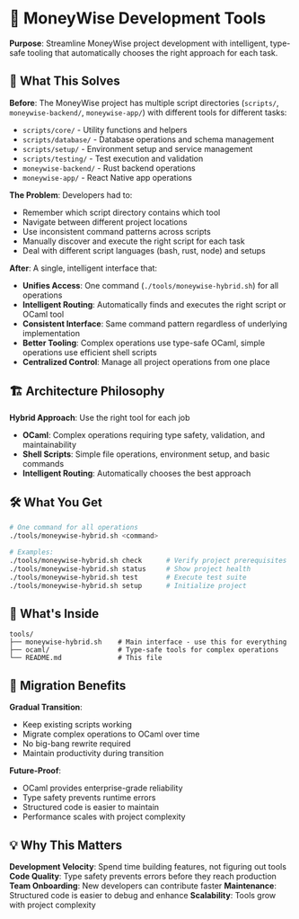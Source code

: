 # 🚀 MoneyWise Development Tools

**Purpose**: Streamline MoneyWise project development with intelligent, type-safe tooling that automatically chooses the right approach for each task.

## 🎯 What This Solves

**Before**: The MoneyWise project has multiple script directories (`scripts/`, `moneywise-backend/`, `moneywise-app/`) with different tools for different tasks:
- `scripts/core/` - Utility functions and helpers
- `scripts/database/` - Database operations and schema management
- `scripts/setup/` - Environment setup and service management
- `scripts/testing/` - Test execution and validation
- `moneywise-backend/` - Rust backend operations
- `moneywise-app/` - React Native app operations

**The Problem**: Developers had to:
- Remember which script directory contains which tool
- Navigate between different project locations
- Use inconsistent command patterns across scripts
- Manually discover and execute the right script for each task
- Deal with different script languages (bash, rust, node) and setups

**After**: A single, intelligent interface that:
- **Unifies Access**: One command (`./tools/moneywise-hybrid.sh`) for all operations
- **Intelligent Routing**: Automatically finds and executes the right script or OCaml tool
- **Consistent Interface**: Same command pattern regardless of underlying implementation
- **Better Tooling**: Complex operations use type-safe OCaml, simple operations use efficient shell scripts
- **Centralized Control**: Manage all project operations from one place

## 🏗️ Architecture Philosophy

**Hybrid Approach**: Use the right tool for each job
- **OCaml**: Complex operations requiring type safety, validation, and maintainability
- **Shell Scripts**: Simple file operations, environment setup, and basic commands
- **Intelligent Routing**: Automatically chooses the best approach

## 🛠️ What You Get

```bash
# One command for all operations
./tools/moneywise-hybrid.sh <command>

# Examples:
./tools/moneywise-hybrid.sh check      # Verify project prerequisites
./tools/moneywise-hybrid.sh status     # Show project health
./tools/moneywise-hybrid.sh test       # Execute test suite
./tools/moneywise-hybrid.sh setup      # Initialize project
```

## 📁 What's Inside

```
tools/
├── moneywise-hybrid.sh    # Main interface - use this for everything
├── ocaml/                 # Type-safe tools for complex operations
└── README.md              # This file
```

## 🔄 Migration Benefits

**Gradual Transition**:
- Keep existing scripts working
- Migrate complex operations to OCaml over time
- No big-bang rewrite required
- Maintain productivity during transition

**Future-Proof**:
- OCaml provides enterprise-grade reliability
- Type safety prevents runtime errors
- Structured code is easier to maintain
- Performance scales with project complexity

## 💡 Why This Matters

**Development Velocity**: Spend time building features, not figuring out tools
**Code Quality**: Type safety prevents errors before they reach production
**Team Onboarding**: New developers can contribute faster
**Maintenance**: Structured code is easier to debug and enhance
**Scalability**: Tools grow with project complexity
